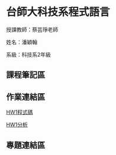 # 台師大科技系程式語言
授課教師：蔡芸琤老師

姓名：潘穎翰   

系級：科技系2年級  

## 課程筆記區  

## 作業連結區  
[HW1程式碼](https://github.com/PanYingHan/PL/blob/main/HM1)

[HW1分析](https://github.com/PanYingHan/PL/blob/main/HM1.pdf)
## 專題連結區  
